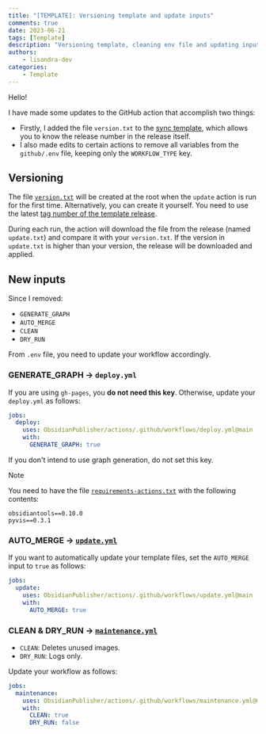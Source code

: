 ```yaml
---
title: "[TEMPLATE]: Versioning template and update inputs"
comments: true
date: 2023-06-21
tags: [Template]
description: "Versioning template, cleaning env file and updating inputs for GitHub Actions"
authors:
    - lisandra-dev
categories:
    - Template
---
```


Hello!

I have made some updates to the GitHub action that accomplish two things:
- Firstly, I added the file `version.txt` to the [sync template](https://github.com/ObsidianPublisher/sync_template), which allows you to know the release number in the release itself.
- I also made edits to certain actions to remove all variables from the `github/.env` file, keeping only the `WORKFLOW_TYPE` key.

## Versioning

The file [`version.txt`](https://github.com/ObsidianPublisher/sync_template/blob/main/version.txt) will be created at the root when the `update` action is run for the first time. Alternatively, you can create it yourself. You need to use the latest [tag number of the template release](https://github.com/ObsidianPublisher/sync_template/releases).

During each run, the action will download the file from the release (named `update.txt`) and compare it with your `version.txt`. If the version in `update.txt` is higher than your version, the release will be downloaded and applied.

## New inputs

Since I removed:
- `GENERATE_GRAPH`
- `AUTO_MERGE`
- `CLEAN`
- `DRY_RUN`

From `.env` file, you need to update your workflow accordingly.

### GENERATE_GRAPH → `deploy.yml`

If you are using `gh-pages`, you **do not need this key**. Otherwise, update your `deploy.yml` as follows:

```yml
jobs:
  deploy:
    uses: ObsidianPublisher/actions/.github/workflows/deploy.yml@main
    with:
      GENERATE_GRAPH: true
```

If you don't intend to use graph generation, do not set this key.

> [!note]
> You need to have the file [`requirements-actions.txt`](https://github.com/ObsidianPublisher/template-netlify-vercel/blob/main/requirements-actions.txt) with the following contents:
>
> ```
> obsidiantools==0.10.0
> pyvis==0.3.1
> ```

### AUTO_MERGE → [`update.yml`](https://github.com/ObsidianPublisher/actions/blob/main/template/update.yml)

If you want to automatically update your template files, set the `AUTO_MERGE` input to `true` as follows:

```yaml
jobs:
  update:
    uses: ObsidianPublisher/actions/.github/workflows/update.yml@main
    with:
      AUTO_MERGE: true
```

### CLEAN & DRY_RUN → [`maintenance.yml`](https://github.com/ObsidianPublisher/actions/blob/main/template/maintenance.yml)

- `CLEAN`: Deletes unused images.
- `DRY_RUN`: Logs only.

Update your workflow as follows:

```yaml
jobs:
  maintenance:
    uses: ObsidianPublisher/actions/.github/workflows/maintenance.yml@main
    with:
      CLEAN: true
      DRY_RUN: false
```